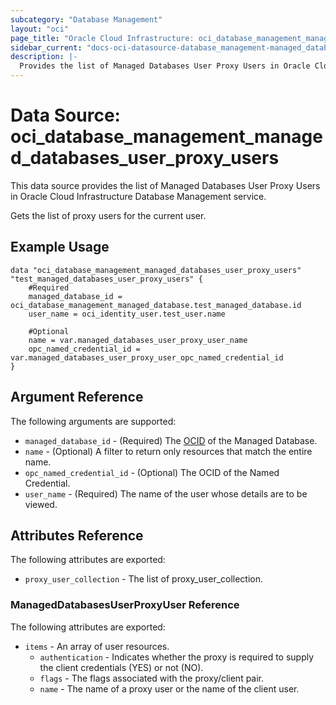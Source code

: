 ```yaml
---
subcategory: "Database Management"
layout: "oci"
page_title: "Oracle Cloud Infrastructure: oci_database_management_managed_databases_user_proxy_users"
sidebar_current: "docs-oci-datasource-database_management-managed_databases_user_proxy_users"
description: |-
  Provides the list of Managed Databases User Proxy Users in Oracle Cloud Infrastructure Database Management service
---
```


# Data Source: oci_database_management_managed_databases_user_proxy_users
This data source provides the list of Managed Databases User Proxy Users in Oracle Cloud Infrastructure Database Management service.

Gets the list of proxy users for the current user.

## Example Usage

```hcl
data "oci_database_management_managed_databases_user_proxy_users" "test_managed_databases_user_proxy_users" {
	#Required
	managed_database_id = oci_database_management_managed_database.test_managed_database.id
	user_name = oci_identity_user.test_user.name

	#Optional
	name = var.managed_databases_user_proxy_user_name
	opc_named_credential_id = var.managed_databases_user_proxy_user_opc_named_credential_id
}
```

## Argument Reference

The following arguments are supported:

* `managed_database_id` - (Required) The [OCID](https://docs.cloud.oracle.com/iaas/Content/General/Concepts/identifiers.htm) of the Managed Database.
* `name` - (Optional) A filter to return only resources that match the entire name.
* `opc_named_credential_id` - (Optional) The OCID of the Named Credential.
* `user_name` - (Required) The name of the user whose details are to be viewed.


## Attributes Reference

The following attributes are exported:

* `proxy_user_collection` - The list of proxy_user_collection.

### ManagedDatabasesUserProxyUser Reference

The following attributes are exported:

* `items` - An array of user resources.
	* `authentication` - Indicates whether the proxy is required to supply the client credentials (YES) or not (NO).
	* `flags` - The flags associated with the proxy/client pair.
	* `name` - The name of a proxy user or the name of the client user.

